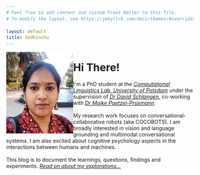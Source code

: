 ```yaml
---
# Feel free to add content and custom Front Matter to this file.
# To modify the layout, see https://jekyllrb.com/docs/themes/#overriding-theme-defaults

layout: default
title: Sodhinchu
---
```


<img align="left" src="images/Kranti_Pic.png" class="profilepic" alt="profilepic" width="180" height="220">

<div class="blurb">
	<h1>Hi There!</h1>
	<p>I'm a PhD student at the <a href="https://clp.ling.uni-potsdam.de/"><em>Computational Linguistics Lab, University of Potsdam</em></a> under the supervision of <a href="https://www.ling.uni-potsdam.de/~das/"><em>Dr David Schlangen</em></a>, co-working with <a href="https://www.maike-paetzel.de/"><em>Dr Maike Paetzel-Prüsmann</em></a>.
	<br/><br/>
	My research work focuses on conversational-collaborative robots (aka COCOBOTS). I am broadly interested in vision and language grounding and multimodal conversational systems. I am also excited about cognitive psychology aspects in the interactions between humans and machines.<br/><br/> This blog is to document the learnings, questions, findings and experiments. <a href="/blog"><em>Read on about my explorations...</em></a>
	</p>
</div><!-- /.blurb -->

